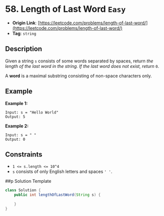 # 58. Length of Last Word `Easy`

- **Origin Link**: [https://leetcode.com/problems/length-of-last-word/](https://leetcode.com/problems/length-of-last-word/)
- **Tag**: `string`


## Description

Given a string `s` consists of some words separated by spaces, return *the length of the last word in the string. If the last word does not exist, return* `0`.

A **word** is a maximal substring consisting of non-space characters only.


## Example

**Example 1:**

```
Input: s = "Hello World"
Output: 5
```

**Example 2:**

```
Input: s = " "
Output: 0
```


## Constraints

- `1 <= s.length <= 10^4`
- `s` consists of only English letters and spaces `' '`.


##p Solution Template

```java
class Solution {
    public int lengthOfLastWord(String s) {
        
    }
}
```
